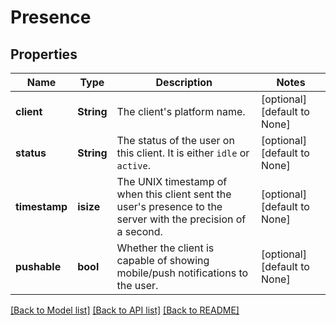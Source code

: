 # Presence

## Properties
Name | Type | Description | Notes
------------ | ------------- | ------------- | -------------
**client** | **String** | The client's platform name.  | [optional] [default to None]
**status** | **String** | The status of the user on this client. It is either `idle` or `active`.  | [optional] [default to None]
**timestamp** | **isize** | The UNIX timestamp of when this client sent the user's presence to the server with the precision of a second.  | [optional] [default to None]
**pushable** | **bool** | Whether the client is capable of showing mobile/push notifications to the user.  | [optional] [default to None]

[[Back to Model list]](../README.md#documentation-for-models) [[Back to API list]](../README.md#documentation-for-api-endpoints) [[Back to README]](../README.md)



